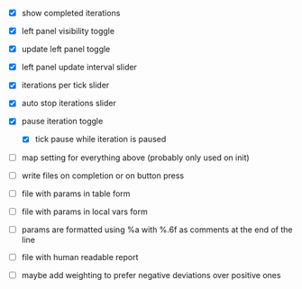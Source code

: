 
- [x] show completed iterations

- [x] left panel visibility toggle
- [x] update left panel toggle
- [x] left panel update interval slider
- [x] iterations per tick slider
- [x] auto stop iterations slider
- [x] pause iteration toggle
  - [x] tick pause while iteration is paused
- [ ] map setting for everything above (probably only used on init)

- [ ] write files on completion or on button press
- [ ] file with params in table form
- [ ] file with params in local vars form
- [ ] params are formatted using %a with %.6f as comments at the end of the line
- [ ] file with human readable report

- [ ] maybe add weighting to prefer negative deviations over positive ones
